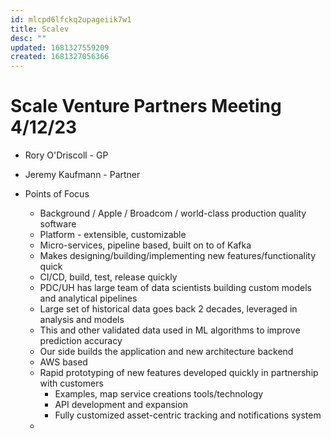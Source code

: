```yaml
---
id: mlcpd6lfckq2upageiik7w1
title: Scalev
desc: ""
updated: 1681327559209
created: 1681327056366
---
```


# Scale Venture Partners Meeting 4/12/23

- Rory O'Driscoll - GP
- Jeremy Kaufmann - Partner

- Points of Focus
  - Background / Apple / Broadcom / world-class production quality software
  - Platform - extensible, customizable
  - Micro-services, pipeline based, built on to of Kafka
  - Makes designing/building/implementing new features/functionality quick
  - CI/CD, build, test, release quickly
  - PDC/UH has large team of data scientists building custom models and analytical pipelines
  - Large set of historical data goes back 2 decades, leveraged in analysis and models
  - This and other validated data used in ML algorithms to improve prediction accuracy
  - Our side builds the application and new architecture backend
  - AWS based
  - Rapid prototyping of new features developed quickly in partnership with customers
    - Examples, map service creations tools/technology
    - API development and expansion
    - Fully customized asset-centric tracking and notifications system
  -
